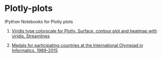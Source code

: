 # Plotly-plots
IPython Notebooks for Plotly plots


1. [Viridis type colorscale for Plotly. Surface, contour plot and heatmap with viridis. Streamlines](http://nbviewer.ipython.org/github/empet/Plotly-plots/blob/master/Viridis-colorscale.ipynb) 

2. [Medals for participating countries at the International Olympiad in Informatics, 1989-2015](http://nbviewer.ipython.org/github/empet/Plotly-plots/blob/master/IOI-Medals.ipynb)
